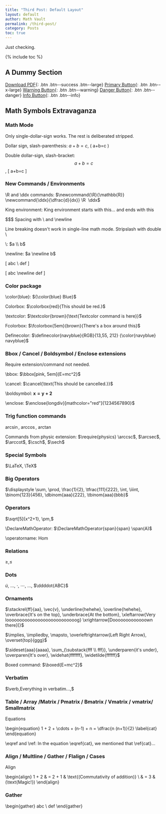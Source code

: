 ```yaml
---
title: "Third Post: Default Layout"
layout: default
author: Math Vault
permalink: /third-post/
category: Posts
toc: true
---
```


Just checking.

{% include toc %}

## A Dummy Section

[Download PDF](#){: .btn .btn--success .btn--large} [Primary Button](#){: .btn .btn--x-large} [Warning Button](#){: .btn .btn--warning} [Danger Button](#){: .btn .btn--danger} [Info Button](#){: .btn .btn--info}

## Math Symbols Extravaganza

### Math Mode

Only single-dollar-sign works. The rest is deliberated stripped.

Dollar sign, slash-parenthesis: $a+b=c$, \( a+b=c \)

Double dollar-sign, slash-bracket: $$a+b=c$$, \[ a+b=c \] 

### New Commands / Environments

\R and \ddx commands: $\newcommand{\R}{\mathbb{R}} \newcommand{\ddx}{\dfrac{d}{dx}} \R  \ddx$

King environment: $\newenvironment{king}{\text{King environment starts with this}}{\text{... and ends with this}} \begin{king}\end{king}$

$$$ Spacing with \\ and \newline

Line breaking doesn't work in single-line math mode. Stripslash with double \

\\: $a \\ b$

\newline: $a \newline b$

\[ abc \\ def \]

\[ abc \newline def \]

### Color package

\color{blue}: ${\color{blue} Blue}$

Colorbox: $\colorbox{red}{This should be red.}$

\textcolor: $\textcolor{brown}{\text{Textcolor command is here}}$

Fcolorbox: $\fcolorbox{5em}{brown}{There's a box around this}$

Definecolor: $\definecolor{navyblue}{RGB}{13,55, 212} {\color{navyblue} navyblue}$

### Bbox / Cancel / Boldsymbol / Enclose extensions

Require extension/command not needed.

\bbox: $\bbox[pink, 5em]{E=mc^2}$

\cancel: $\cancel{\text{This should be cancelled.}}$

\boldsymbol: $\boldsymbol{x=y+2}$

\enclose: $\enclose{longdiv}[mathcolor="red"]{1234567890}$

### Trig function commands

$\arcsin$, $\arccos$, $\arctan$

Commands from physic extension: $\require{physics} \arccsc$, $\arcsec$, $\arccot$, $\csch$, $\sech$

### Special Symbols

$\LaTeX, \TeX$

### Big Operators

$\displaystyle \sum, \prod, \frac{1}{2}, \tfrac{111}{222}, \int, \iiint, \binom{123}{456}, \dbinom{aaa}{222}, \tbinom{aaa}{bbb}$

### Operators

$\sqrt[5]{x^2+1}, \pm,$

\DeclareMathOperator: $\DeclareMathOperator{span}{span} \span(A)$

\operatorname: $\operatorname{Hom}$

### Relations

$\ge, \le$

### Dots

$\dot{u}$, $\dots$, $\cdot$, $\cdots$, $\ldots$, $\ddddot{ABC}$

### Ornaments

$\stackrel{ff}{aa}, \vec{v}, \underline{hehehe}, \overline{hehehe}, \overbrace{It's on the top}, \underbrace{At the bottom}, \xleftarrow{Very looooooooooooooooooooooooooog} \xrightarrow[Dooooooooooooown there]{}$

$\implies, \impliedby, \mapsto, \overleftrightarrow{Left Right Arrow}, \overset{top}{ggg}$

$\sideset{aaa}{aaaa}, \sum_{\substack{fff \\ fff}}, \underparen{it's under}, \overparen{It's over}, \widehat{fffffff}, \widetilde{ffffff}$

Boxed command: $\boxed{E=mc^2}$

### Verbatim

$\verb,Everything in verbatim...,$

### Table / Array /Matrix / Pmatrix / Bmatrix / Vmatrix / vmatrix/ Smallmatrix
Equations

\begin{equation} 1 + 2 + \cdots + (n-1) + n = \dfrac{n (n+1)}{2} \label{cat} \end{equation}

\eqref and \ref: In the equation \eqref{cat}, we mentioned that \ref{cat}...

### Align / Multline / Gather / Flalign / Cases
Align

\begin{align} 1 + 2 & = 2 + 1 & \text{(Commutativity of addition)} \\ & = 3 & (\text{Magic!}) \end{align}

### Gather

\begin{gather} abc \\ def \end{gather}



